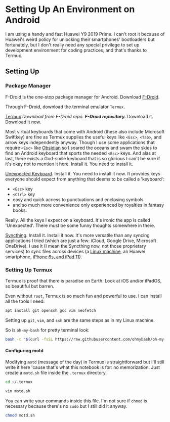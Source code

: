 # Setting Up An Environment on Android

I am using a handy and fast Huawei Y9 2019 Prime. I can't root it because of Huawei's weird policy for unlocking their smartphones' bootloaders but fortunately, but I don't really need any special privilege to set up development environment for coding practices, and that's thanks to Termux. 

## Setting Up
### Package Manager
F-Droid is the one-stop package manager for Android. Download [F-Droid](https://f-droid.org/packages/org.fdroid.fdroid/).

Through F-Droid, download the terminal emulator `Termux`. 

[Termux](termux.md) _Download from F-Droid repo. **F-Droid repository.**_ Download it. Download it now.

Most virtual keyboards that come with Android (these also include Microsoft Swiftkey) are fine as Termux supplies the useful keys like `<Esc>`, `<Tab>`, and arrow keys independently anyway. Though I use some applications that require `<Esc>` like [Obsidian](outils/obsidian.md) so I soared the oceans and swam the skies to find an Android keyboard that sports the needed `<Esc>` keys. And alas at last, there exists a God-smile keyboard that is so glorious I can't be sure if it's okay not to mention it here. Install it. You need to install it.

[Unexpected Keyboard](https://f-droid.org/packages/juloo.keyboard2/). Install it. You need to install it now. It provides keys everyone should expect from anything that deems to be called a 'keyboard':
- `<Esc>` key
- `<Ctrl>` key
- easy and quick access to punctuations and enclosing symbols
- and so much more convenience only experienced by royalties in fantasy books.

Really. All the keys I expect on a keyboard. It's ironic the app is called 'Unexpected'. There must be some funny thoughts somewhere in there.

[Syncthing](https://f-droid.org/packages/com.nutomic.syncthingandroid/). Install it. Install it now. It's more versatile than any syncing applications I tried (which are just a few: iCloud, Google Drive, Microsoft OneDrive). I use it (I mean the Syncthing now, not those proprietary services) to sync files across devices (a [Linux machine](outils/linux.md), an Huawei smartphone, [iPhone 6s, and iPad 11](outils/ios.md)).

### Setting Up Termux

Termux is proof that there is paradise on Earth. Look at iOS and/or iPadOS, so beautiful but barren.

Even without `root`, Termux is so much fun and powerful to use. I can install all the tools I need:

```bash
apt install git openssh gcc vim neofetch
```

Setting up `git`, `vim`, and `ssh` are the same steps as in my Linux machine.

So is `oh-my-bash` for pretty terminal look:

```bash
bash -c "$(curl -fsSL https://raw.githubusercontent.com/ohmybash/oh-my-bash/master/tools/install.sh)"
```

#### Configuring motd
Modifying `motd` (message of the day) in Termux is straightforward but I'll still write it here 'cause that's what this notebook is for: no memorization. Just create a `motd.sh` file inside the `.termux` directory.

```bash
cd ~/.termux
```

```bash
vim motd.sh
```

You can write your commands inside this file. I'm not sure if `chmod` is necessary because there's no `sudo` but I still did it anyway.

```bash
chmod motd.sh 
```

